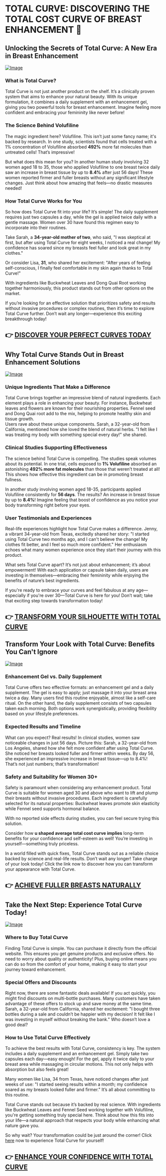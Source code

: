 # TOTAL CURVE: DISCOVERING THE TOTAL COST CURVE OF BREAST ENHANCEMENT 🌸

## Unlocking the Secrets of Total Curve: A New Era in Breast Enhancement
[![Image](https://www2.sellhealth.com/97/totalcurve400.jpg)](https://gchaffi.com/J3llwYDp)

### What is Total Curve?
Total Curve is not just another product on the shelf. It’s a clinically proven system that aims to enhance your natural beauty. With its unique formulation, it combines a daily supplement with an enhancement gel, giving you two powerful tools for breast enhancement. Imagine feeling more confident and embracing your femininity like never before!

### The Science Behind Volufiline
The magic ingredient here? Volufiline. This isn’t just some fancy name; it's backed by research. In one study, scientists found that cells treated with a 1% concentration of Volufiline absorbed **492%** more fat molecules than untreated cells! That’s impressive! 

But what does this mean for you? In another human study involving 32 women aged 18 to 35, those who applied Volufiline to one breast twice daily saw an increase in breast tissue by up to **8.4%** after just 56 days! These women reported firmer and fuller breasts without any significant lifestyle changes. Just think about how amazing that feels—no drastic measures needed!

### How Total Curve Works for You
So how does Total Curve fit into your life? It’s simple! The daily supplement requires just two capsules a day, while the gel is applied twice daily with a gentle massage. Women over 30 have found this regimen easy to incorporate into their routines.

Take Sarah, a **34-year-old mother of two**, who said, "I was skeptical at first, but after using Total Curve for eight weeks, I noticed a real change! My confidence has soared since my breasts feel fuller and look great in my clothes." 

Or consider Lisa, **31**, who shared her excitement: "After years of feeling self-conscious, I finally feel comfortable in my skin again thanks to Total Curve!" 

With ingredients like Buckwheat Leaves and Dong Quai Root working together harmoniously, this product stands out from other options on the market.

If you’re looking for an effective solution that prioritizes safety and results without invasive procedures or complex routines, then it’s time to explore Total Curve further. Don’t wait any longer—experience this exciting breakthrough today!



## 👉 [DISCOVER YOUR PERFECT CURVES TODAY](https://gchaffi.com/J3llwYDp)

## Why Total Curve Stands Out in Breast Enhancement Solutions

[![Image](https://www2.sellhealth.com/97/totalcurve_icon001_450x600.gif)](https://gchaffi.com/J3llwYDp)

### Unique Ingredients That Make a Difference  
Total Curve brings together an impressive blend of natural ingredients. Each element plays a role in enhancing your beauty. For instance, Buckwheat leaves and flowers are known for their nourishing properties. Fennel seed and Dong Quai root add to the mix, helping to promote healthy skin and tissue growth.  
Users rave about these unique components. Sarah, a 32-year-old from California, mentioned how she loved the blend of natural herbs. "I felt like I was treating my body with something special every day!" she shared.

### Clinical Studies Supporting Effectiveness  
The science behind Total Curve is compelling. The studies speak volumes about its potential. In one trial, cells exposed to **1% Volufiline** absorbed an astonishing **492% more fat molecules** than those that weren’t treated at all! This shows how effective this ingredient can be in promoting breast fullness.
  
In another study involving women aged 18-35, participants applied Volufiline consistently for **56 days**. The results? An increase in breast tissue by up to **8.4%**! Imagine feeling that boost of confidence as you notice your body transforming right before your eyes.

### User Testimonials and Experiences  
Real-life experiences highlight how Total Curve makes a difference. Jenny, a vibrant 34-year-old from Texas, excitedly shared her story: "I started using Total Curve two months ago, and I can't believe the change! My clothes fit better, and I feel so much more confident." Her enthusiasm echoes what many women experience once they start their journey with this product.
   
What sets Total Curve apart? It’s not just about enhancement; it’s about empowerment! With each application or capsule taken daily, users are investing in themselves—embracing their femininity while enjoying the benefits of nature’s best ingredients.
   
If you're ready to embrace your curves and feel fabulous at any age—especially if you're over 30—Total Curve is here for you! Don’t wait; take that exciting step towards transformation today!



## 👉 [TRANSFORM YOUR SILHOUETTE WITH TOTAL CURVE](https://gchaffi.com/J3llwYDp)

## Transform Your Look with Total Curve: Benefits You Can't Ignore

[![Image](https://www2.sellhealth.com/97/totalcurve_300x250_1.jpg)](https://gchaffi.com/J3llwYDp)

### Enhancement Gel vs. Daily Supplement  
Total Curve offers two effective formats: an enhancement gel and a daily supplement. The gel is easy to apply; just massage it into your breast area twice a day. Many users find this routine enjoyable, almost like a self-care ritual. On the other hand, the daily supplement consists of two capsules taken each morning. Both options work synergistically, providing flexibility based on your lifestyle preferences.

### Expected Results and Timeline  
What can you expect? Real results! In clinical studies, women saw noticeable changes in just 56 days. Picture this: Sarah, a 32-year-old from Los Angeles, shared how she felt more confident after using Total Curve. She noticed her breasts looked fuller and firmer within weeks. By day 56, she experienced an impressive increase in breast tissue—up to 8.4%! That’s not just numbers; that’s transformation!

### Safety and Suitability for Women 30+  
Safety is paramount when considering any enhancement product. Total Curve is suitable for women aged 30 and above who want to lift and plump their breasts without invasive procedures. Each ingredient is carefully selected for its natural properties: Buckwheat leaves promote skin elasticity while Fennel seed supports hormonal balance.

With no reported side effects during studies, you can feel secure trying this solution.

Consider how **u shaped average total cost curve implies** long-term benefits for your confidence and self-esteem as well! You’re investing in yourself—something truly priceless.

In a world filled with quick fixes, Total Curve stands out as a reliable choice backed by science and real-life results. Don’t wait any longer! Take charge of your look today! Click the link now to discover how you can transform your appearance with Total Curve.



## 👉 [ACHIEVE FULLER BREASTS NATURALLY](https://gchaffi.com/J3llwYDp)

## Take the Next Step: Experience Total Curve Today!

[![Image](https://www2.sellhealth.com/97/totalcurve_logo_500px120px.jpg)](https://gchaffi.com/J3llwYDp)

### Where to Buy Total Curve
Finding Total Curve is simple. You can purchase it directly from the official website. This ensures you get genuine products and exclusive offers. No need to worry about quality or authenticity! Plus, buying online means you can do so from the comfort of your home, making it easy to start your journey toward enhancement.

### Special Offers and Discounts
Right now, there are some fantastic deals available! If you act quickly, you might find discounts on multi-bottle purchases. Many customers have taken advantage of these offers to stock up and save money at the same time. Sarah, a 32-year-old from California, shared her excitement: "I bought three bottles during a sale and couldn’t be happier with my decision! It felt like I was investing in myself without breaking the bank." Who doesn’t love a good deal?

### How to Use Total Curve Effectively
To achieve the best results with Total Curve, consistency is key. The system includes a daily supplement and an enhancement gel. Simply take two capsules each day—easy enough! For the gel, apply it twice daily to your breast area while massaging in circular motions. This not only helps with absorption but also feels great! 

Many women like Lisa, 34 from Texas, have noticed changes after just weeks of use: "I started seeing results within a month; my confidence soared as my breasts looked fuller and firmer." It’s all about committing to this routine.

Total Curve stands out because it’s backed by real science. With ingredients like Buckwheat Leaves and Fennel Seed working together with Volufiline, you're getting something truly special here. Think about how this fits into your life—a natural approach that respects your body while enhancing what nature gave you.

So why wait? Your transformation could be just around the corner! Click [here](https://gchaffi.com/J3llwYDp) now to experience Total Curve for yourself!



## 👉 [ENHANCE YOUR CONFIDENCE WITH TOTAL CURVE](https://gchaffi.com/J3llwYDp)